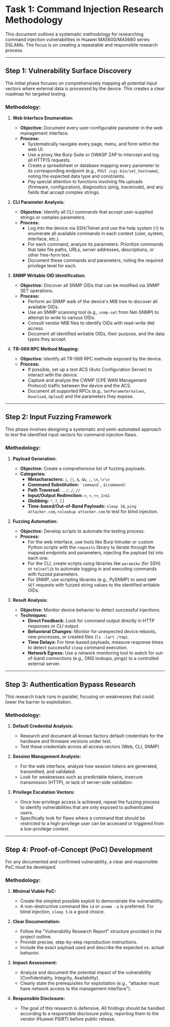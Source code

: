 # Task 1: Command Injection Research Methodology

This document outlines a systematic methodology for researching command injection vulnerabilities in Huawei MA5600/MA5680 series DSLAMs. The focus is on creating a repeatable and responsible research process.

---

## Step 1: Vulnerability Surface Discovery

The initial phase focuses on comprehensively mapping all potential input vectors where external data is processed by the device. This creates a clear roadmap for targeted testing.

### Methodology:

1.  **Web Interface Enumeration:**
    *   **Objective:** Document every user-configurable parameter in the web management interface.
    *   **Process:**
        *   Systematically navigate every page, menu, and form within the web UI.
        *   Use a proxy like Burp Suite or OWASP ZAP to intercept and log all HTTP/S requests.
        *   Create a spreadsheet or database mapping every parameter to its corresponding endpoint (e.g., `POST /cgi-bin/set_hostname`), noting the expected data type and constraints.
        *   Pay special attention to functions involving file uploads (firmware, configuration), diagnostics (ping, traceroute), and any fields that accept complex strings.

2.  **CLI Parameter Analysis:**
    *   **Objective:** Identify all CLI commands that accept user-supplied strings or complex parameters.
    *   **Process:**
        *   Log into the device via SSH/Telnet and use the help system (`?`) to enumerate all available commands in each context (user, system, interface, etc.).
        *   For each command, analyze its parameters. Prioritize commands that take file paths, URLs, server addresses, descriptions, or other free-form text.
        *   Document these commands and parameters, noting the required privilege level for each.

3.  **SNMP Writable OID Identification:**
    *   **Objective:** Discover all SNMP OIDs that can be modified via SNMP SET operations.
    *   **Process:**
        *   Perform an SNMP walk of the device's MIB tree to discover all available OIDs.
        *   Use an SNMP scanning tool (e.g., `snmp-set` from Net-SNMP) to attempt to write to various OIDs.
        *   Consult vendor MIB files to identify OIDs with read-write (`RW`) access.
        *   Document all identified writable OIDs, their purpose, and the data types they accept.

4.  **TR-069 RPC Method Mapping:**
    *   **Objective:** Identify all TR-069 RPC methods exposed by the device.
    *   **Process:**
        *   If possible, set up a test ACS (Auto Configuration Server) to interact with the device.
        *   Capture and analyze the CWMP (CPE WAN Management Protocol) traffic between the device and the ACS.
        *   Document all supported RPCs (e.g., `SetParameterValues`, `Download`, `Upload`) and the parameters they expose.

---

## Step 2: Input Fuzzing Framework

This phase involves designing a systematic and semi-automated approach to test the identified input vectors for command injection flaws.

### Methodology:

1.  **Payload Generation:**
    *   **Objective:** Create a comprehensive list of fuzzing payloads.
    *   **Categories:**
        *   **Metacharacters:** `|`, `||`, `&`, `&&`, `;`, `\n`, `\r\n`
        *   **Command Substitution:** `` `command` ``, `$(command)`
        *   **Path Traversal:** `../`, `/`, `//`
        *   **Input/Output Redirection:** `>`, `<`, `>>`, `2>&1`
        *   **Globbing:** `*`, `?`, `[]`
        *   **Time-based/Out-of-Band Payloads:** `sleep 10`, `ping attacker.com`, `nslookup attacker.com` to test for blind injection.

2.  **Fuzzing Automation:**
    *   **Objective:** Develop scripts to automate the testing process.
    *   **Process:**
        *   For the web interface, use tools like Burp Intruder or custom Python scripts with the `requests` library to iterate through the mapped endpoints and parameters, injecting the payload list into each one.
        *   For the CLI, create scripts using libraries like `paramiko` (for SSH) or `telnetlib` to automate logging in and executing commands with fuzzed parameters.
        *   For SNMP, use scripting libraries (e.g., PySNMP) to send `SNMP SET` requests with fuzzed string values to the identified writable OIDs.

3.  **Result Analysis:**
    *   **Objective:** Monitor device behavior to detect successful injections.
    *   **Techniques:**
        *   **Direct Feedback:** Look for command output directly in HTTP responses or CLI output.
        *   **Behavioral Changes:** Monitor for unexpected device reboots, new processes, or created files (`ls -lart /tmp`).
        *   **Time Delays:** For time-based payloads, measure response times to detect successful `sleep` command execution.
        *   **Network Egress:** Use a network monitoring tool to watch for out-of-band connections (e.g., DNS lookups, pings) to a controlled external server.

---

## Step 3: Authentication Bypass Research

This research track runs in parallel, focusing on weaknesses that could lower the barrier to exploitation.

### Methodology:

1.  **Default Credential Analysis:**
    *   Research and document all known factory default credentials for the hardware and firmware versions under test.
    *   Test these credentials across all access vectors (Web, CLI, SNMP).

2.  **Session Management Analysis:**
    *   For the web interface, analyze how session tokens are generated, transmitted, and validated.
    *   Look for weaknesses such as predictable tokens, insecure transmission (HTTP), or lack of server-side validation.

3.  **Privilege Escalation Vectors:**
    *   Once low-privilege access is achieved, repeat the fuzzing process to identify vulnerabilities that are only exposed to authenticated users.
    *   Specifically look for flaws where a command that should be restricted to a high-privilege user can be accessed or triggered from a low-privilege context.

---

## Step 4: Proof-of-Concept (PoC) Development

For any documented and confirmed vulnerability, a clear and responsible PoC must be developed.

### Methodology:

1.  **Minimal Viable PoC:**
    *   Create the simplest possible exploit to demonstrate the vulnerability.
    *   A non-destructive command like `id` or `uname -a` is preferred. For blind injection, `sleep 5` is a good choice.

2.  **Clear Documentation:**
    *   Follow the "Vulnerability Research Report" structure provided in the project outline.
    *   Provide precise, step-by-step reproduction instructions.
    *   Include the exact payload used and describe the expected vs. actual behavior.

3.  **Impact Assessment:**
    *   Analyze and document the potential impact of the vulnerability (Confidentiality, Integrity, Availability).
    *   Clearly state the prerequisites for exploitation (e.g., "attacker must have network access to the management interface").

4.  **Responsible Disclosure:**
    *   The goal of this research is defensive. All findings should be handled according to a responsible disclosure policy, reporting them to the vendor (Huawei PSIRT) before public release.